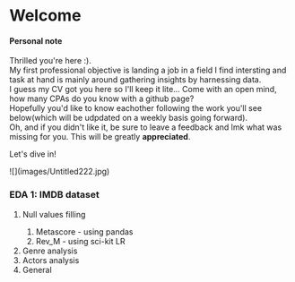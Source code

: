 <h1>Welcome</h1>


<h4>Personal note</h4>
<p> Thrilled you're here :).<br>
  My first professional objective is landing a job in a field I find intersting and task at hand is mainly around gathering insights by harnessing data.<br>
  I guess my CV got you here so I'll keep it lite... Come with an open mind, how many CPAs do you know with a github page?<br>
  Hopefully you'd like to know eachother following the work you'll see below(which will be udpdated on a weekly basis going forward).<br>
  Oh, and if you didn't like it, be sure to leave a feedback and lmk what was missing for you. This will be greatly <strong>appreciated</strong>.</p>
  
  
  <p>Let's dive in!</p>
  ![](images/Untitled222.jpg)


<h3>EDA 1: IMDB dataset</h3>
<ol>
<li>Null values filling</li>
<ol>
<li>Metascore - using pandas</li>
<li>Rev_M - using sci-kit LR</li>
</ol>
<li>Genre analysis</li>
<li>Actors analysis
</li>
<li>General</li>
</ol>

  
  

